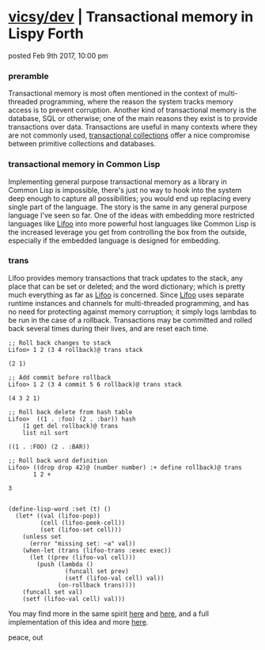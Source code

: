 # [vicsy/dev](https://github.com/codr4life/vicsydev) | Transactional memory in Lispy Forth

posted Feb 9th 2017, 10:00 pm

### preramble
Transactional memory is most often mentioned in the context of multi-threaded programming, where the reason the system tracks memory access is to prevent corruption. Another kind of transactional memory is the database, SQL or otherwise; one of the main reasons they exist is to provide transactions over data. Transactions are useful in many contexts where they are not commonly used, [transactional collections](https://github.com/codr4life/cl4l#indexes) offer a nice compromise between primitive collections and databases.

### transactional memory in Common Lisp
Implementing general purpose transactional memory as a library in Common Lisp is impossible, there's just no way to hook into the system deep enough to capture all possibilities; you would end up replacing every single part of the language. The story is the same in any general purpose language I've seen so far. One of the ideas with embedding more restricted languages like [Lifoo](https://github.com/codr4life/lifoo) into more powerful host languages like Common Lisp is the increased leverage you get from controlling the box from the outside, especially if the embedded language is designed for embedding.

### trans
Lifoo provides memory transactions that track updates to the stack, any place that can be set or deleted; and the word dictionary; which is pretty much everything as far as [Lifoo](https://github.com/codr4life/lifoo) is concerned. Since [Lifoo](https://github.com/codr4life/lifoo) uses separate runtime instances and channels for multi-threaded programming, and has no need for protecting against memory corruption; it simply logs lambdas to be run in the case of a rollback. Transactions may be committed and rolled back several times during their lives, and are reset each time.

```
;; Roll back changes to stack
Lifoo> 1 2 (3 4 rollback)@ trans stack

(2 1)

;; Add commit before rollback
Lifoo> 1 2 (3 4 commit 5 6 rollback)@ trans stack

(4 3 2 1)

;; Roll back delete from hash table
Lifoo>  ((1 . :foo) (2 . :bar)) hash
    (1 get del rollback)@ trans
    list nil sort

((1 . :FOO) (2 . :BAR))

;; Roll back word definition
Lifoo> ((drop drop 42)@ (number number) :+ define rollback)@ trans
       1 2 +

3


(define-lisp-word :set (t) ()
  (let* ((val (lifoo-pop))
         (cell (lifoo-peek-cell))
         (set (lifoo-set cell)))
    (unless set
      (error "missing set: ~a" val))
    (when-let (trans (lifoo-trans :exec exec))
      (let ((prev (lifoo-val cell)))
        (push (lambda ()
                (funcall set prev)
                (setf (lifoo-val cell) val))
              (on-rollback trans))))
    (funcall set val)
    (setf (lifoo-val cell) val)))
```

You may find more in the same spirit [here](http://vicsydev.blogspot.de/) and [here](https://github.com/codr4life/vicsydev), and a full implementation of this idea and more [here](https://github.com/codr4life).

peace, out


